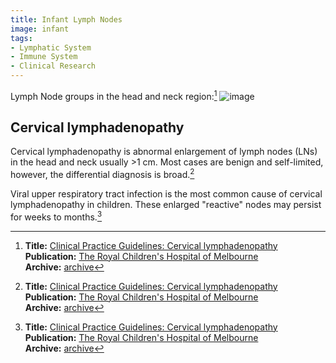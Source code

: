 ```yaml
---
title: Infant Lymph Nodes
image: infant
tags:
- Lymphatic System
- Immune System
- Clinical Research
---
```

Lymph Node groups in the head and neck region:[^1]
![image](https://res.cloudinary.com/alchemist-cookbook/image/upload/infant-lymph.jpg)

## Cervical lymphadenopathy

Cervical lymphadenopathy is abnormal enlargement of lymph nodes (LNs) in the head and neck usually >1 cm. Most cases are benign and self-limited, however, the differential diagnosis is broad.[^1]

Viral upper respiratory tract infection is the most common cause of cervical lymphadenopathy in children. These enlarged "reactive" nodes may persist for weeks to months.[^1]

[^1]: **Title:** [Clinical Practice Guidelines: Cervical lymphadenopathy](https://www.rch.org.au/clinicalguide/guideline_index/Cervical_lymphadenopathy/)<br>
**Publication:** [The Royal Children's Hospital of Melbourne](https://www.rch.org.au/)<br>
**Archive:** [archive](https://drive.proton.me/urls/EV3FZP742M#SjpLWqkXcQrD)
